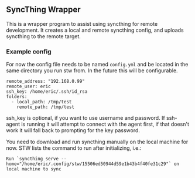 SyncThing Wrapper
---

This is a wrapper program to assist using syncthing for remote development. It creates a local and remote syncthing config, and uploads syncthing to the remote target.

### Example config

For now the config file needs to be named `config.yml` and be located in the same directory you run stw from. In the future this will be configurable.

```
remote_address: "192.168.0.99"
remote_user: eric
ssh_key: /home/eric/.ssh/id_rsa
folders:
  - local_path: /tmp/test
    remote_path: /tmp/test
```

ssh_key is optional, if you want to use username and password. If ssh-agent is running it will attempt to connect with the agent first, if that doesn't work it will fall back to prompting for the key password.

You need to download and run syncthing manually on the local machine for now. STW lists the command to run after initializing, i.e.:
```
Run `syncthing serve --home="/home/eric/.config/stw/15506ed50944d59e1b43b4f40fe31c29"` on local machine to sync
```